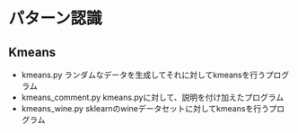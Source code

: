 # パターン認識

## Kmeans
- kmeans.py
ランダムなデータを生成してそれに対してkmeansを行うプログラム
- kmeans_comment.py
kmeans.pyに対して、説明を付け加えたプログラム
- kmeans_wine.py
sklearnのwineデータセットに対してkmeansを行うプログラム